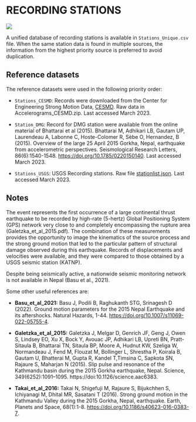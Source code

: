 # RECORDING STATIONS

![](recording_stations.png)

A unified database of recording stations is available in `Stations_Unique.csv` file.
When the same station data is found in multiple sources, the information from the highest priority source is preferred to avoid duplication.


## Reference datasets

The reference datasets were used in the following priority order:

- `Stations_CESMD`: Records were downloaded from the Center for Engineering Strong Motion Data, [CESMD](http://www.strongmotioncenter.org/). Raw data in Accelerograms_CESMD.zip. Last accessed March 2023.

- `Station_DMG`: Record for DMG station were available from the online material of Bhattarai et al (2015). Bhattarai M, Adhikari LB, Gautam UP, Laurendeau A, Labonne C, Hoste-Colomer R, Sèbe O, Hernandez, B (2015). Overview of the large 25 April 2015 Gorkha, Nepal, earthquake from accelerometric perspectives. Seismological Research Letters, 86(6):1540-1548. https://doi.org/10.1785/0220150140. Last accessed March 2023.

- `Stations_USGS`: USGS Recording stations. Raw file [stationlist.json](https://earthquake.usgs.gov/product/shakemap/us20002926/atlas/1594162031303/download/stationlist.json). Last accessed March 2023.


## Notes

The event represents the first occurrence of a large continental thrust earthquake to be recorded by high-rate (5-hertz) Global Positioning System (GPS) network very close to and completely encompassing the rupture area (Galetzka_et_al_2015.pdf). The combination of these measurements provides the opportunity to image the kinematics of the source process and the strong ground motion that led to the particular pattern of structural damage observed during this earthquake. Records of displacements and velocities were available, and they were compared to those obtained by a USGS seismic station (KATNP).

Despite being seismically active, a nationwide seismic monitoring network is not available in Nepal (Basu et al., 2021).

Some other useful references are:

- **Basu_et_al_2021:** Basu J, Podili B, Raghukanth STG, Srinagesh D (2022). Ground motion parameters for the 2015 Nepal Earthquake and its aftershocks. Natural Hazards, 1-44. https://doi.org/10.1007/s11069-022-05755-4.

- **Galetzka_et_al_2015:** Galetzka J, Melgar D, Genrich JF, Geng J, Owen S, Lindsey EO, Xu X, Bock Y, Avouac JP, Adhikari LB, Upreti BN, Pratt-Sitaula B, Bhattarai  TN, Sitaula BP, Moore A, Hudnut KW, Szeliga W, Normandeau J, Fend M, Flouzat M, Bollinger L, Shrestha P, Koirala B, Gautam U, Bhatterai M, Gupta R, Kandel T,Timsina C, Sapkota SN, Rajaure S, Maharjan N (2015). Slip pulse and resonance of the Kathmandu basin during the 2015 Gorkha earthquake, Nepal. Science, 349(6252):1091–1095. https://doi:10.1126/science.aac6383.

- **Takai_et_al_2016:** Takai N, Shigefuji M, Rajaure S, Bijukchhen S, Ichiyanagi M, Dhital MR, Sasatani T (2016). Strong ground motion in the Kathmandu Valley during the 2015 Gorkha, Nepal, earthquake. Earth, Planets and Space, 68(1):1-8. https://doi.org/10.1186/s40623-016-0383-7.
